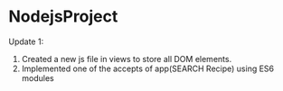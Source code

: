 # NodejsProject

Update 1: 
1. Created a new js file in views to store all DOM elements.
2. Implemented one of the accepts of app(SEARCH Recipe) using ES6 modules
